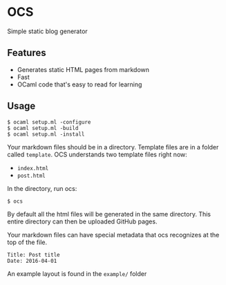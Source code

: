 # OCS

Simple static blog generator

## Features

- Generates static HTML pages from markdown
- Fast
- OCaml code that's easy to read for learning

## Usage

```
$ ocaml setup.ml -configure
$ ocaml setup.ml -build
$ ocaml setup.ml -install
```

Your markdown files should be in a directory.
Template files are in a folder called `template`.
OCS understands two template files right now:

- `index.html`
- `post.html`

In the directory, run ocs:

```
$ ocs
```

By default all the html files will be generated in the same directory.
This entire directory can then be uploaded GitHub pages.

Your markdown files can have special metadata that ocs recognizes at the top of the file.

```
Title: Post title
Date: 2016-04-01
```

An example layout is found in the `example/` folder

